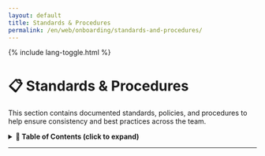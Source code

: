 ```yaml
---
layout: default
title: Standards & Procedures
permalink: /en/web/onboarding/standards-and-procedures/
---
```


<link rel="stylesheet" href="{{ '/assets/css/custom.css' | relative_url }}">
{% include lang-toggle.html %}

# 📋 Standards & Procedures

This section contains documented standards, policies, and procedures to help ensure consistency and best practices across the team.  

<details markdown="1">
  <summary><strong>📑 Table of Contents (click to expand)</strong></summary>

- [Updating WSDL File](updating-wsdl-file.md)

</details>

---
